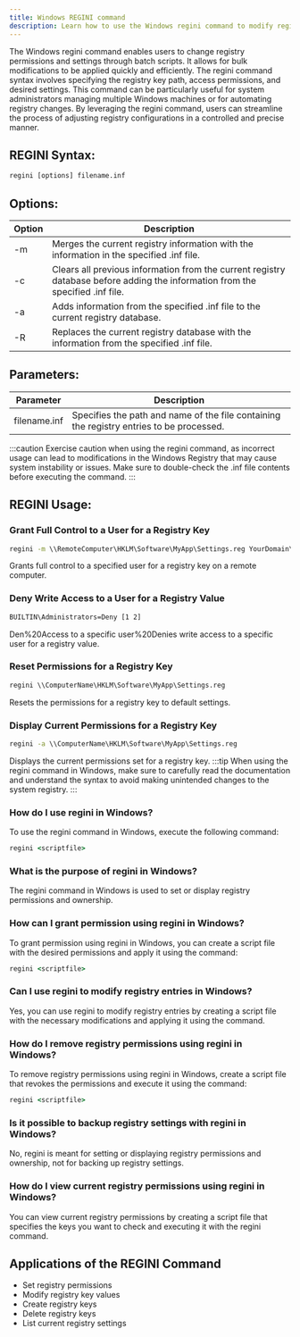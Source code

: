 ```yaml
---
title: Windows REGINI command
description: Learn how to use the Windows regini command to modify registry permissions and settings efficiently.
---
```


The Windows regini command enables users to change registry permissions and settings through batch scripts. It allows for bulk modifications to be applied quickly and efficiently. The regini command syntax involves specifying the registry key path, access permissions, and desired settings. This command can be particularly useful for system administrators managing multiple Windows machines or for automating registry changes. By leveraging the regini command, users can streamline the process of adjusting registry configurations in a controlled and precise manner.

## REGINI Syntax:
```cmd
regini [options] filename.inf
```
## Options:
| Option | Description                                 |
|--------|---------------------------------------------|
| -m     | Merges the current registry information with the information in the specified .inf file. |
| -c     | Clears all previous information from the current registry database before adding the information from the specified .inf file. |
| -a     | Adds information from the specified .inf file to the current registry database. |
| -R     | Replaces the current registry database with the information from the specified .inf file. |

## Parameters:
| Parameter   | Description                                                                               |
|-------------|-------------------------------------------------------------------------------------------|
| filename.inf | Specifies the path and name of the file containing the registry entries to be processed.  |

:::caution
Exercise caution when using the regini command, as incorrect usage can lead to modifications in the Windows Registry that may cause system instability or issues. Make sure to double-check the .inf file contents before executing the command.
:::
## REGINI Usage:
### Grant Full Control to a User for a Registry Key
```cmd
regini -m \\RemoteComputer\HKLM\Software\MyApp\Settings.reg YourDomain\YourUser
```
Grants full control to a specified user for a registry key on a remote computer.

### Deny Write Access to a User for a Registry Value
```cmd
BUILTIN\Administrators=Deny [1 2]
```
Den%20Access to a specific user%20Denies write access to a specific user for a registry value.

### Reset Permissions for a Registry Key
```cmd
regini \\ComputerName\HKLM\Software\MyApp\Settings.reg
```
Resets the permissions for a registry key to default settings.

### Display Current Permissions for a Registry Key
```cmd
regini -a \\ComputerName\HKLM\Software\MyApp\Settings.reg
```
Displays the current permissions set for a registry key.
:::tip
When using the regini command in Windows, make sure to carefully read the documentation and understand the syntax to avoid making unintended changes to the system registry.
:::

### How do I use regini in Windows?
To use the regini command in Windows, execute the following command:
```cmd
regini <scriptfile>
```

### What is the purpose of regini in Windows?
The regini command in Windows is used to set or display registry permissions and ownership.

### How can I grant permission using regini in Windows?
To grant permission using regini in Windows, you can create a script file with the desired permissions and apply it using the command:
```cmd
regini <scriptfile>
```

### Can I use regini to modify registry entries in Windows?
Yes, you can use regini to modify registry entries by creating a script file with the necessary modifications and applying it using the command.

### How do I remove registry permissions using regini in Windows?
To remove registry permissions using regini in Windows, create a script file that revokes the permissions and execute it using the command:
```cmd
regini <scriptfile>
```

### Is it possible to backup registry settings with regini in Windows?
No, regini is meant for setting or displaying registry permissions and ownership, not for backing up registry settings.

### How do I view current registry permissions using regini in Windows?
You can view current registry permissions by creating a script file that specifies the keys you want to check and executing it with the regini command.

## Applications of the REGINI Command

- Set registry permissions
- Modify registry key values
- Create registry keys
- Delete registry keys
- List current registry settings